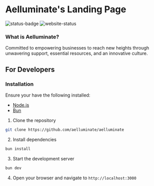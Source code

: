 # Aelluminate's Landing Page

![status-badge](https://img.shields.io/badge/status-development-green?style=flat-square)
![website-status](https://img.shields.io/website?url=https%3A%2F%2Faelluminate.com&up_message=online&down_message=offline&style=flat-square&link=https%3A%2F%2Faelluminate.com)

### What is Aelluminate?

Committed to empowering businesses to reach new heights through unwavering support, essential resources, and an innovative culture.

## For Developers

### Installation

Ensure your have the following installed:

- [Node.js](https://nodejs.org/en/)
- [Bun](https://bun.js.org)

1. Clone the repository

```bash
git clone https://github.com/aelluminate/aelluminate
```

2. Install dependencies

```bash
bun install
```

3. Start the development server

```bash
bun dev
```

4. Open your browser and navigate to `http://localhost:3000`
